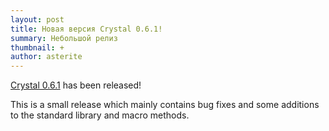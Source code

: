 ```yaml
---
layout: post
title: Новая версия Crystal 0.6.1!
summary: Небольшой релиз
thumbnail: +
author: asterite
---
```


[Crystal 0.6.1](https://github.com/manastech/crystal/releases/tag/0.6.1) has been released!

This is a small release which mainly contains bug fixes and some additions to the standard library and macro methods.

